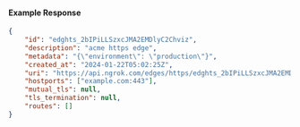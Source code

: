 <!-- Code generated for API Clients. DO NOT EDIT. -->

#### Example Response

```json
{
	"id": "edghts_2bIPiLLSzxcJMA2EMDlyC2Chviz",
	"description": "acme https edge",
	"metadata": "{\"environment\": \"production\"}",
	"created_at": "2024-01-22T05:02:25Z",
	"uri": "https://api.ngrok.com/edges/https/edghts_2bIPiLLSzxcJMA2EMDlyC2Chviz",
	"hostports": ["example.com:443"],
	"mutual_tls": null,
	"tls_termination": null,
	"routes": []
}
```
